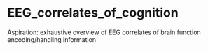 # EEG_correlates_of_cognition
Aspiration: exhaustive overview of EEG correlates of brain function encoding/handling information
